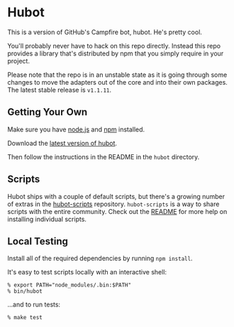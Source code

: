 # Hubot

This is a version of GitHub's Campfire bot, hubot. He's pretty cool.

You'll probably never have to hack on this repo directly.  Instead this repo
provides a library that's distributed by npm that you simply require in your
project.

Please note that the repo is in an unstable state as it is going through some
changes to move the adapters out of the core and into their own packages. The
latest stable release is `v1.1.11`.

## Getting Your Own

Make sure you have [node.js](http://nodejs.org/) and [npm](http://npmjs.org/)
installed.

Download the [latest version of hubot](https://github.com/github/hubot/downloads).

Then follow the instructions in the README in the `hubot` directory.

## Scripts

Hubot ships with a couple of default scripts, but there's a growing
number of extras in the [hubot-scripts](https://github.com/github/hubot-scripts)
repository. `hubot-scripts` is a way to share scripts with the entire
community.  Check out the [README](https://github.com/github/hubot-scripts#readme)
for more help on installing individual scripts.

## Local Testing

Install all of the required dependencies by running `npm install`.

It's easy to test scripts locally with an interactive shell:

    % export PATH="node_modules/.bin:$PATH"
    % bin/hubot

...and to run tests:

    % make test
